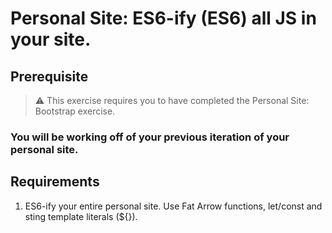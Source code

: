 # Personal Site: ES6-ify (ES6) all JS in your site.

## Prerequisite

> :warning: This exercise requires you to have completed the Personal Site: Bootstrap exercise.

### You will be working off of your previous iteration of your personal site.

## Requirements

1. ES6-ify your entire personal site. Use Fat Arrow functions, let/const and sting template literals (${}).

